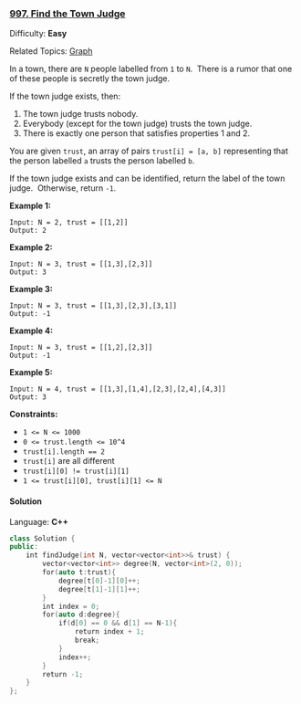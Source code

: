 ### [997\. Find the Town Judge](https://leetcode.com/problems/find-the-town-judge/)

Difficulty: **Easy**

Related Topics: [Graph](https://leetcode.com/tag/graph/)

In a town, there are `N` people labelled from `1` to `N`.  There is a rumor that one of these people is secretly the town judge.

If the town judge exists, then:

1.  The town judge trusts nobody.
2.  Everybody (except for the town judge) trusts the town judge.
3.  There is exactly one person that satisfies properties 1 and 2.

You are given `trust`, an array of pairs `trust[i] = [a, b]` representing that the person labelled `a` trusts the person labelled `b`.

If the town judge exists and can be identified, return the label of the town judge.  Otherwise, return `-1`.

**Example 1:**

```
Input: N = 2, trust = [[1,2]]
Output: 2
```

**Example 2:**

```
Input: N = 3, trust = [[1,3],[2,3]]
Output: 3
```

**Example 3:**

```
Input: N = 3, trust = [[1,3],[2,3],[3,1]]
Output: -1
```

**Example 4:**

```
Input: N = 3, trust = [[1,2],[2,3]]
Output: -1
```

**Example 5:**

```
Input: N = 4, trust = [[1,3],[1,4],[2,3],[2,4],[4,3]]
Output: 3
```

**Constraints:**

- `1 <= N <= 1000`
- `0 <= trust.length <= 10^4`
- `trust[i].length == 2`
- `trust[i]` are all different
- `trust[i][0] != trust[i][1]`
- `1 <= trust[i][0], trust[i][1] <= N`

#### Solution

Language: **C++**

```c++
class Solution {
public:
    int findJudge(int N, vector<vector<int>>& trust) {
        vector<vector<int>> degree(N, vector<int>(2, 0));
        for(auto t:trust){
            degree[t[0]-1][0]++;
            degree[t[1]-1][1]++;
        }
        int index = 0;
        for(auto d:degree){
            if(d[0] == 0 && d[1] == N-1){
                return index + 1;
                break;
            }
            index++;
        }
        return -1;
    }
};
```
